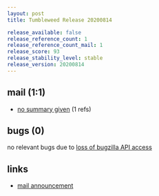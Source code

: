 ```yaml
---
layout: post
title: Tumbleweed Release 20200814

release_available: false
release_reference_count: 1
release_reference_count_mail: 1
release_score: 93
release_stability_level: stable
release_version: 20200814
---
```


## mail (1:1)

- [no summary given](https://github.com/boombatower/tumbleweed-review/issues/10) (1 refs)

## bugs (0)

<!--more-->

no relevant bugs due to [loss of bugzilla API access](https://bugzilla.opensuse.org/show_bug.cgi?id=1157722)



## links

- [mail announcement](https://github.com/boombatower/tumbleweed-review/issues/10)
